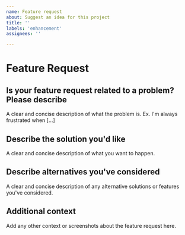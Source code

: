 ```yaml
---
name: Feature request
about: Suggest an idea for this project
title: ''
labels: 'enhancement'
assignees: ''

---
```

<!--
 #
 # Copyright (C) 2004-2024 The Cacti Group
 #
-->
# Feature Request

## Is your feature request related to a problem? Please describe

A clear and concise description of what the problem is. Ex. I'm always
frustrated when [...]

## Describe the solution you'd like

A clear and concise description of what you want to happen.

## Describe alternatives you've considered

A clear and concise description of any alternative solutions or features you've
considered.

## Additional context

Add any other context or screenshots about the feature request here.
